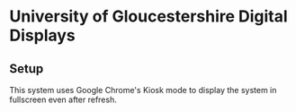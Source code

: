 # University of Gloucestershire Digital Displays

## Setup

This system uses Google Chrome's Kiosk mode to display the system in fullscreen even after refresh.